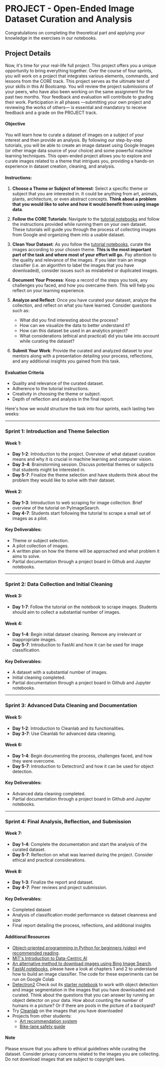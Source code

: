 # PROJECT - Open-Ended Image Dataset Curation and Analysis

Congratulations on completing the theoretical part and applying your knowledge in the exercises in our notebooks. 

## Project Details 

Now, it's time for your real-life full project. This project offers you a unique opportunity to bring everything together. Over the course of four sprints, you will work on a project that integrates various elements, commands, and lessons from the CORE track. This project serves as the ultimate test of your skills in this AI Bootcamp. You will review the project submissions of your peers, who have also been working on the same assignment for the past two months. Your feedback and evaluation will contribute to grading their work. Participation in all phases —submitting your own project and reviewing the works of others— is essential and mandatory to receive feedback and a grade on the PROJECT track. 

#### Objective
You will learn how to curate a dataset of images on a subject of your interest and then provide an analysis. By following our step-by-step tutorials, you will be able to create an image dataset using Google Images (or other image data source of your choice) and some powerful machine learning techniques. This open-ended project allows you to explore and curate images related to a theme that intrigues you, providing a hands-on experience in dataset creation, cleaning, and analysis.

#### Instructions:

1. **Choose a Theme or Subject of Interest**: Select a specific theme or subject that you are interested in. It could be anything from art, animals, plants, architecture, or even abstract concepts. **Think about a problem that you would like to solve and how it would benefit from using image data**. 

2. **Follow the CORE Tutorials**: Navigate to the [tutorial notebooks](https://github.com/andandandand/image-dataset-curation/tree/main/notebooks) and follow the instructions provided while running them on your own dataset. These tutorials will guide you through the process of collecting images from Google and organizing them into a usable dataset.

3. **Clean Your Dataset**: As you follow the [tutorial notebooks](https://github.com/andandandand/image-dataset-curation/tree/main/notebooks), curate the images according to your chosen theme. **This is the most important part of the task and where most of your effort will go.** Pay attention to the quality and relevance of the images. If you later train an image classifier (i.e. an algorithm to label the images that you have downloaded), consider issues such as mislabeled or duplicated images. 

4. **Document Your Process**: Keep a record of the steps you took, any challenges you faced, and how you overcame them. This will help you reflect on your learning experience.

5. **Analyze and Reflect**: Once you have curated your dataset, analyze the collection, and reflect on what you have learned. Consider questions such as:
   - What did you find interesting about the process?
   - How can we visualize the data to better understand it? 
   - How can this dataset be used in an analytics project?
   - What considerations (ethical and practical) did you take into account while curating the dataset?

6. **Submit Your Work**: Provide the curated and analyzed dataset to your mentors along with a presentation detailing your process, reflections, and any additional insights you gained from this task.

#### Evaluation Criteria
- Quality and relevance of the curated dataset.
- Adherence to the tutorial instructions.
- Creativity in choosing the theme or subject.
- Depth of reflection and analysis in the final report.

Here's how we would structure the task into four sprints, each lasting two weeks:

---

### Sprint 1: Introduction and Theme Selection

#### Week 1:
- **Day 1-2**: Introduction to the project. Overview of what dataset curation means and why it is crucial in machine learning and computer vision.
- **Day 3-4**: Brainstorming session. Discuss potential themes or subjects that students might be interested in.
- **Day 5-7**: Finalize the theme selection and have students think about the problem they would like to solve with their dataset.

#### Week 2:
- **Day 1-3**: Introduction to web scraping for image collection. Brief overview of the tutorial on PyImageSearch.
- **Day 4-7**: Students start following the tutorial to scrape a small set of images as a pilot.

#### Key Deliverables:
- Theme or subject selection.
- A pilot collection of images.
- A written plan on how the theme will be approached and what problem it aims to solve.
- Partial documentation through a project board in Github and Jupyter notebooks.
---

### Sprint 2: Data Collection and Initial Cleaning

#### Week 3:
- **Day 1-7**: Follow the tutorial on the notebook to scrape images. Students should aim to collect a substantial number of images.

#### Week 4:
- **Day 1-4**: Begin initial dataset cleaning. Remove any irrelevant or inappropriate images.
- **Day 5-7**: Introduction to FastAI and how it can be used for image classification.

#### Key Deliverables:
- A dataset with a substantial number of images.
- Initial cleaning completed.
- Partial documentation through a project board in Github and Jupyter notebooks.

---

### Sprint 3: Advanced Data Cleaning and Documentation

#### Week 5:
- **Day 1-2**: Introduction to Cleanlab and its functionalities.
- **Day 3-7**: Use Cleanlab for advanced data cleaning.

#### Week 6:
- **Day 1-4**: Begin documenting the process, challenges faced, and how they were overcome.
- **Day 5-7**: Introduction to Detectron2 and how it can be used for object detection.

#### Key Deliverables:
- Advanced data cleaning completed.
- Partial documentation through a project board in Github and Jupyter notebooks.

---

### Sprint 4: Final Analysis, Reflection, and Submission

#### Week 7:
- **Day 1-4**: Complete the documentation and start the analysis of the curated dataset.
- **Day 5-7**: Reflection on what was learned during the project. Consider ethical and practical considerations.

#### Week 8:
- **Day 1-3**: Finalize the report and dataset.
- **Day 4-7**: Peer reviews and project submission.

#### Key Deliverables:
- Completed dataset
- Analysis of classification model performance vs dataset cleanness and size 
- Final report detailing the process, reflections, and additional insights  

#### Additional Resources
* [Object-oriented programming in Python for beginners (video)](https://www.youtube.com/watch?v=JeznW_7DlB0) and [recommended reading](https://realpython.com/python3-object-oriented-programming/).
* [MIT's Introduction to Data-Centric AI](https://www.youtube.com/watch?v=ayzOzZGHZy4)
* [An alternative method to download images using Bing Image Search](https://pyimagesearch.com/2018/04/09/how-to-quickly-build-a-deep-learning-image-dataset/).
* [FastAI notebooks](https://github.com/fastai/fastbook), please have a look at chapters 1 and 2 to understand how to build an image classifier. The code for these experiments can be run on Google Colab
* [Detectron2](https://github.com/facebookresearch/detectron2) Check out its [starter notebook](https://colab.research.google.com/drive/16jcaJoc6bCFAQ96jDe2HwtXj7BMD_-m5) to work with object detection and image segmentation in the images that you have downloaded and curated. Think about the questions that you can answer by running an object detector on your data. How about counting the number of humans in a picture? Or if there are pools in the picture of a backyard? 
* Try [Cleanlab](https://github.com/cleanlab/cleanlab) on the images that you have downloaded
* Projects from other students:
	* [Art recommendation system](https://github.com/gargimaheshwari/Wikiart-similar-art)
	* [Bike-lane safety guide](https://www.youtube.com/watch?v=nNMmz6Ei9Qg)
  

#### Note
Please ensure that you adhere to ethical guidelines while curating the dataset. Consider privacy concerns related to the images you are collecting. Do not download images that are subject to copyright laws. 
